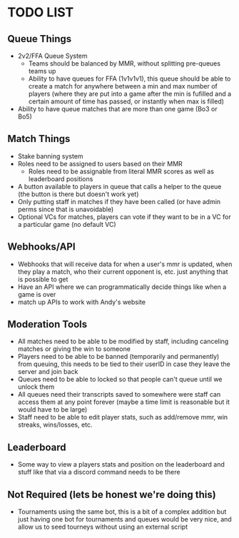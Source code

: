 # TODO LIST

## Queue Things
- 2v2/FFA Queue System
  - Teams should be balanced by MMR, without splitting pre-queues teams up
  - Ability to have queues for FFA (1v1v1v1), this queue should be able to create a match for anywhere between a min and max number of players (where they are put into a game after the min is fufilled and a certain amount of time has passed, or instantly when max is filled)
- Ability to have queue matches that are more than one game (Bo3 or Bo5)

## Match Things
- Stake banning system
- Roles need to be assigned to users based on their MMR
  - Roles need to be assignable from literal MMR scores as well as leaderboard positions
- A button available to players in queue that calls a helper to the queue (the button is there but doesn't work yet)
- Only putting staff in matches if they have been called (or have admin perms since that is unavoidable)
- Optional VCs for matches, players can vote if they want to be in a VC for a particular game (no default VC)
  
## Webhooks/API
- Webhooks that will receive data for when a user's mmr is updated, when they play a match, who their current opponent is, etc. just anything that is possible to get
- Have an API where we can programmatically decide things like when a game is over
- match up APIs to work with Andy's website

## Moderation Tools
- All matches need to be able to be modified by staff, including canceling matches or giving the win to someone
- Players need to be able to be banned (temporarily and permanently) from queuing, this needs to be tied to their userID in case they leave the server and join back
- Queues need to be able to locked so that people can't queue until we unlock them
- All queues need their transcripts saved to somewhere were staff can access them at any point forever (maybe a time limit is reasonable but it would have to be large)
- Staff need to be able to edit player stats, such as add/remove mmr, win streaks, wins/losses, etc.

## Leaderboard
- Some way to view a players stats and position on the leaderboard and stuff like that via a discord command needs to be there

## Not Required (lets be honest we're doing this)
- Tournaments using the same bot, this is a bit of a complex addition but just having one bot for tournaments and queues would be very nice, and allow us to seed tourneys without using an external script